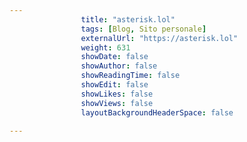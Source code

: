 ---
                title: "asterisk.lol"
                tags: [Blog, Sito personale]
                externalUrl: "https://asterisk.lol"
                weight: 631
                showDate: false
                showAuthor: false
                showReadingTime: false
                showEdit: false
                showLikes: false
                showViews: false
                layoutBackgroundHeaderSpace: false
                ---

